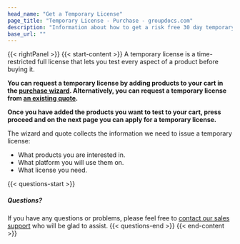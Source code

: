 ```yaml
---
head_name: "Get a Temporary License"
page_title: "Temporary License - Purchase - groupdocs.com"
description: "Information about how to get a risk free 30 day temporary license for evaluation purposes. We strongly encourage developers to download and try our products prior to purchasing."
base_url: ""
---
```

{{< rightPanel >}}
{{< start-content >}} 
A temporary license is a time-restricted full license that lets you test every aspect of a product before buying it.  

**You can request a temporary license by adding products to your cart in the [purchase wizard](https://purchase.groupdocs.com/buy). Alternatively, you can request a temporary license from [an existing quote](https://purchase.groupdocs.com/orders).**  

**Once you have added the products you want to test to your cart, press proceed and on the next page you can apply for a temporary license.**  

The wizard and quote collects the information we need to issue a temporary license:  

* What products you are interested in.
* What platform you will use them on.
* What license you need.  

{{< questions-start >}}
##### **Questions?**
If you have any questions or problems, please feel free to [contact our sales support](https://about.groupdocs.com/contact/) who will be glad to assist.
{{< questions-end >}}
{{< end-content >}}
